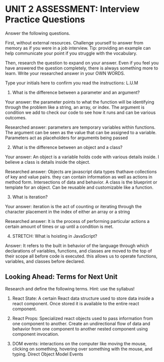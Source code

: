 # UNIT 2 ASSESSMENT: Interview Practice Questions

Answer the following questions.

First, without external resources. Challenge yourself to answer from memory as if you were in a job interview. Tip: providing an example can help communicate your point if you struggle with the vocabulary.

Then, research the question to expand on your answer. Even if you feel you have answered the question completely, there is always something more to learn. Write your researched answer in your OWN WORDS.

Type your initials here to confirm you read the instructions: L.U.M

1. What is the difference between a parameter and an argument?

Your answer: the parameter points to what the function will be identifying through the problem like a string, an array, or index. The argument is condition we add to check our code to see how it runs and can be various outcomes.   

Researched answer: parameters are temporary variables within functions. The argument can be seen as the value that can be assigned to a variable. Parameters act as placeholders for arguments being passed  

2. What is the difference between an object and a class?

Your answer: An object is a variable holds code with various details inside. I believe a class is details inside the object. 

Researched answer: Objects are javascript data types thathave collections of key and value pairs. they can contain information as well as actions in method form. Intersections of data and behavior. A class is the blueprint or template for an object. Can be reusable and customizable like a function. 

3. What is iteration?

Your answer: iteration is the act of counting or iterating through the character placement in the index of either an array or a string  

Researched answer: It is the process of performing particular actions a certain amount of times or up until a condition is met.

4. STRETCH: What is hoisting in JavaScript?

Answer: It refers to the built in behavior of the language through which declarations of variables, functions, and classes are moved to the top of their scope all before code is executed. this allows us to operate functions, variables, and classes before declared.

## Looking Ahead: Terms for Next Unit

Research and define the following terms. Hint: use the syllabus!

1. React State: A certain React data structure used to store data inside a react component. Once stored it is available to the entire react component.

2. React Props: Specialized react objects used to pass information from one component to another. Create an undirectional flow of data and behavior from one component to another nested component using component invocation.  

3. DOM events: interactions on the computer like moving the mouse, clicking on something, hovering over something with the mouse, and typing. Direct Object Model Events   
